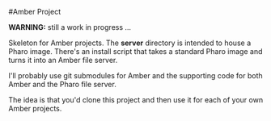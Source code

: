 #Amber Project

**WARNING:** still a work in progress ...

Skeleton for Amber projects. The **server** directory is
intended to house a Pharo image. There's an install script that takes a
standard Pharo image and turns it into an Amber file server.

I'll probably use git submodules for Amber and the supporting code for
both Amber and the Pharo file server.

The idea is that you'd clone this project and then use it for each of
your own Amber projects.
